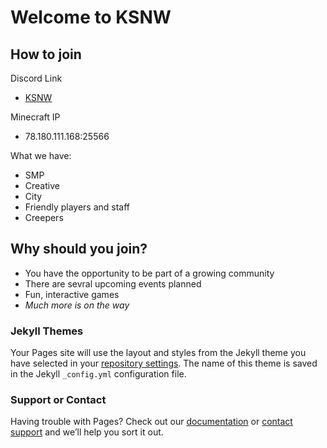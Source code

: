 # Welcome to KSNW

## How to join

Discord Link
* [KSNW](https://discord.gg/jDCTrmD)


Minecraft IP
* 78.180.111.168:25566
 

What we have:
* SMP
* Creative
* City
* Friendly players and staff
* Creepers


## Why should you join?

* You have the opportunity to be part of a growing community
* There are sevral upcoming events planned
* Fun, interactive games
* *Much more is on the way*

### Jekyll Themes

Your Pages site will use the layout and styles from the Jekyll theme you have selected in your [repository settings](https://github.com/Imagonow55/ksnw/settings). The name of this theme is saved in the Jekyll `_config.yml` configuration file.

### Support or Contact

Having trouble with Pages? Check out our [documentation](https://help.github.com/categories/github-pages-basics/) or [contact support](https://github.com/contact) and we’ll help you sort it out.

